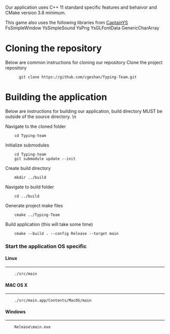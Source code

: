 Our application uses C++ 11 standard specific features and behaivor and CMake version 3.8 minimum. 

This game also uses the following libraries from [CaptainYS](https://github.com/captainys)
    FsSimpleWindow
    YsSimpleSound
    YsPng
    YsGLFontData
    GenericCharArray


# **Cloning the repository**
Below are common instructions for cloning our repository
  Clone the project repository
```
	  git clone https://github.com/cgeshan/Typing-Team.git
```
**Building the application**               
============
Below are instructions for building our application, build directory MUST be outside of the source directory. \n

   Navigate to the cloned folder
```
	cd Typing-team
```
   Initialize submodules
```
	cd Typing-team
	git submodule update --init	
```
  Create build directory
```
	mkdir ../build
```
  Navigate to build folder
```
	cd ../build
```
  Generate project make files 
```
	cmake ../Typing-Team
```
  Build application (this will take some time)
```
	cmake --build . --config Release --target main
```
### Start the application OS specific
#### Linux
-------------------
```
	./src/main
```
#### MAC OS X
-------------------

```	
	./src/main.app/Contents/MacOS/main
```

#### Windows
-------------------
```
	Release\main.exe
```
